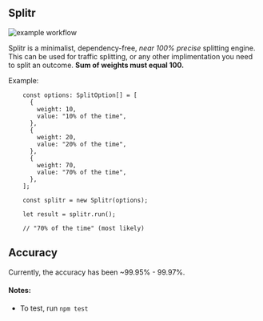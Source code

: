 ## Splitr

![example workflow](https://github.com/christopherarter/splitr/actions/workflows/pipeline.yaml/badge.svg)

Splitr is a minimalist, dependency-free, _near 100% precise_ splitting engine. This can be used for traffic splitting, or any other implimentation you need to split an outcome. **Sum of weights must equal 100.**

Example:

```
    const options: SplitOption[] = [
      {
        weight: 10,
        value: "10% of the time",
      },
      {
        weight: 20,
        value: "20% of the time",
      },
      {
        weight: 70,
        value: "70% of the time",
      },
    ];

    const splitr = new Splitr(options);

    let result = splitr.run();

    // "70% of the time" (most likely)
```

## Accuracy

Currently, the accuracy has been ~99.95% - 99.97%.

#### Notes:

- To test, run `npm test`
